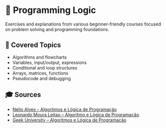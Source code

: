 # 🧠 Programming Logic

Exercises and explanations from various beginner-friendly courses focused on problem solving and programming foundations.

## 📘 Covered Topics

- Algorithms and flowcharts
- Variables, input/output, expressions
- Conditional and loop structures
- Arrays, matrices, functions
- Pseudocode and debugging

## 🎓 Sources

- [Nelio Alves – Algoritmos e Lógica de Programação](https://www.udemy.com/course/curso-algoritmos-logica-de-programacao)
- [Leonardo Moura Leitao – Algoritmo e Lógica de Programação](https://www.udemy.com/course/aprenda-programacao-do-absoluto-zero-o-seu-primeiro-curso)
- [Geek University – Algoritmos e Lógica de Programação](https://www.udemy.com/course/algoritmos-e-logica-de-programacao-essencial)
